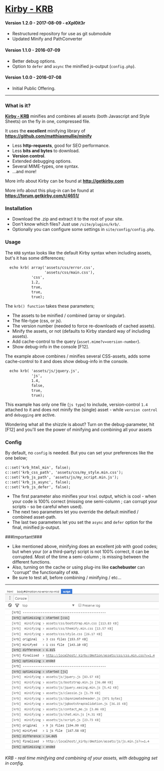 # [Kirby - KRB](https://github.com/1n3JgKl9pQ6cUMrW/kirby-krb)

#### Version 1.2.0 - 2017-08-09 - eXpl0it3r

- Restructured repository for use as git submodule
- Updated Minify and PathConverter

#### Version 1.1.0 - 2016-07-09

- Better debug options.
- Option to `defer` and `async` the minified js-output (`config.php`).

#### Version 1.0.0 - 2016-07-08

- Initial Public Offering.

****

### What is it?

**[Kirby - KRB](https://github.com/1n3JgKl9pQ6cUMrW/kirby-krb)** minifies and combines all assets (both Javascript and Style Sheets) on the fly in one, compressed file.

It uses the **excellent** minifying library of **https://github.com/matthiasmullie/minify**

- Less **http-requests**, good for SEO performance.
- Less **bits and bytes** to download.
- **Version control**.
- Extended debugging options.
- Several MIME-types, one syntax.
- ...and more!

More info about Kirby can be found at **http://getkirby.com**

More info about this plug-in can be found at **https://forum.getkirby.com/t/4651/**

### Installation

- Download the .zip and extract it to the root of your site.
- Don't know which files? Just use `/site/plugins/krb/`.
- Optionally you can configure some settings in `site/config/config.php`.

### Usage

The `KRB` syntax looks like the default Kirby syntax when including assets, but's it has some differences;

```
  echo krb( array('assets/css/error.css',
                  'assets/css/main.css'),
            'css',
            1.2,
            true,
            true,
            true);
```

The `krb() function` takes these parameters;

- The assets to be minified / combined (array or singular).
- The file-type (css, or js).
- The version number (needed to force re-downloads of cached assets).
- Minify the assets, or not (defaults to Kirby standard way of including assets).
- Add cache-control to the query (`asset.mime?v=version-number`).
- Show debug-info in the console [F12].

The example above combines / minifies several CSS-assets, adds some cache-control to it and does show debug-info in the console.

```
  echo krb( 'assets/js/jquery.js',
            'js',
            1.4,
            false,
            true,
            true);
```

This example has only one file (`js type`) to include, version-control `1.4` attached to it and does not minify the (single) asset - while `version control` and `debugging` are active.

Wondering what all the shizzle is about? Turn on the debug-parameter, hit [F12] and you'll see the power of minifying and combining all your assets

### Config

By default, no `config` is needed. But you can set your preferences like the one below;

```
c::set('krb_html_min', false);
c::set('krb_css_path', 'assets/css/my_style.min.css');
c::set('krb_js_path', 'assets/js/my_script.min.js');
c::set('krb_js_async', false);
c::set('krb_js_defer', false);
```

- The first parameter also minifies your `html` output, which is cool - when your code is 100% correct (missing one semi-column ; can corrupt your scripts - so be careful when used).
- The next two parameters let you override the default minified / combined asset-path.
- The last two parameters let you set the `async` and `defer` option for the final, minified js-output.

###Important!###

- Like mentioned above, minifying does an excellent job with good codes; but when your (or a third-party) script is not 100% correct, it can be corrupted. Most of the time a semi-column ; is missing between the different functions.
- Also, turning on the cache or using plug-ins like **cachebuster** can "corrupt" the functionality of `KRB`.
- Be sure to test all, before combining / minifying / etc...

****

![Kirby - KRB](kirby-krb.png "Kirby - KRB")

*KRB - real time minifying and combining of your assets, with debugging set in config.*